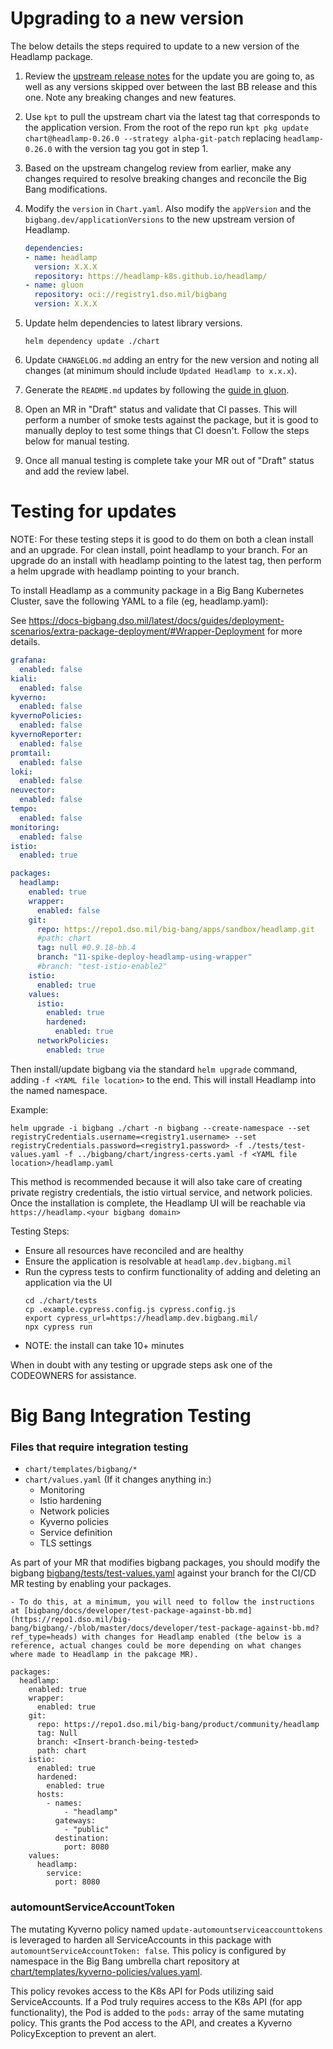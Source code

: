 # Upgrading to a new version

The below details the steps required to update to a new version of the Headlamp package.

1. Review the [upstream release notes](https://github.com/headlamp-k8s/headlamp/releases/) for the update you are going to, as well as any versions skipped over between the last BB release and this one. Note any breaking changes and new features.

2. Use `kpt` to pull the upstream chart via the latest tag that corresponds to the application version. From the root of the repo run `kpt pkg update chart@headlamp-0.26.0 --strategy alpha-git-patch` replacing `headlamp-0.26.0` with the version tag you got in step 1.

3. Based on the upstream changelog review from earlier, make any changes required to resolve breaking changes and reconcile the Big Bang modifications.

4. Modify the `version` in `Chart.yaml`. Also modify the `appVersion` and the `bigbang.dev/applicationVersions` to the new upstream version of Headlamp.
    ```yaml
    dependencies:
    - name: headlamp
      version: X.X.X
      repository: https://headlamp-k8s.github.io/headlamp/
    - name: gluon
      repository: oci://registry1.dso.mil/bigbang
      version: X.X.X
    ```

5. Update helm dependencies to latest library versions.
    ```
    helm dependency update ./chart
    ```

6. Update `CHANGELOG.md` adding an entry for the new version and noting all changes (at minimum should include `Updated Headlamp to x.x.x`).

7. Generate the `README.md` updates by following the [guide in gluon](https://repo1.dso.mil/platform-one/big-bang/apps/library-charts/gluon/-/blob/master/docs/bb-package-readme.md).

8. Open an MR in "Draft" status and validate that CI passes. This will perform a number of smoke tests against the package, but it is good to manually deploy to test some things that CI doesn't. Follow the steps below for manual testing.

9. Once all manual testing is complete take your MR out of "Draft" status and add the review label.

# Testing for updates

NOTE: For these testing steps it is good to do them on both a clean install and an upgrade. For clean install, point headlamp to your branch. For an upgrade do an install with headlamp pointing to the latest tag, then perform a helm upgrade with headlamp pointing to your branch.

To install Headlamp as a community package in a Big Bang Kubernetes Cluster, save the following YAML to a file (eg, headlamp.yaml):

See https://docs-bigbang.dso.mil/latest/docs/guides/deployment-scenarios/extra-package-deployment/#Wrapper-Deployment for more details.

```yaml
grafana:
  enabled: false
kiali:
  enabled: false
kyverno:
  enabled: false
kyvernoPolicies:
  enabled: false
kyvernoReporter:
  enabled: false
promtail:
  enabled: false
loki:
  enabled: false
neuvector:
  enabled: false
tempo:
  enabled: false
monitoring:
  enabled: false
istio:
  enabled: true

packages:
  headlamp:
    enabled: true
    wrapper:
      enabled: false
    git:
      repo: https://repo1.dso.mil/big-bang/apps/sandbox/headlamp.git
      #path: chart
      tag: null #0.9.18-bb.4
      branch: "11-spike-deploy-headlamp-using-wrapper"
      #branch: "test-istio-enable2"
    istio:
      enabled: true
    values:
      istio:
        enabled: true
        hardened:
          enabled: true
      networkPolicies:
        enabled: true
```

Then install/update bigbang via the standard `helm upgrade` command, adding `-f <YAML file location>` to the end. This will install Headlamp into the named namespace.

Example:
  ```shell
  helm upgrade -i bigbang ./chart -n bigbang --create-namespace --set registryCredentials.username=<registry1.username> --set registryCredentials.password=<registry1.password> -f ./tests/test-values.yaml -f ../bigbang/chart/ingress-certs.yaml -f <YAML file location>/headlamp.yaml
  ```

This method is recommended because it will also take care of creating private registry credentials, the istio virtual service, and network policies. Once the installation is complete, the Headlamp UI will be reachable via `https://headlamp.<your bigbang domain>`

Testing Steps:
- Ensure all resources have reconciled and are healthy
- Ensure the application is resolvable at `headlamp.dev.bigbang.mil`
- Run the cypress tests to confirm functionality of adding and deleting an application via the UI
    ```shell
    cd ./chart/tests
    cp .example.cypress.config.js cypress.config.js
    export cypress_url=https://headlamp.dev.bigbang.mil/
    npx cypress run
    ```
- NOTE: the install can take 10+ minutes

When in doubt with any testing or upgrade steps ask one of the CODEOWNERS for assistance.

# Big Bang Integration Testing

### Files that require integration testing
* `chart/templates/bigbang/*`
* `chart/values.yaml` (If it changes anything in:)
  * Monitoring
  * Istio hardening
  * Network policies
  * Kyverno policies
  * Service definition
  * TLS settings

As part of your MR that modifies bigbang packages, you should modify the bigbang  [bigbang/tests/test-values.yaml](https://repo1.dso.mil/big-bang/bigbang/-/blob/master/tests/test-values.yaml?ref_type=heads) against your branch for the CI/CD MR testing by enabling your packages.

    - To do this, at a minimum, you will need to follow the instructions at [bigbang/docs/developer/test-package-against-bb.md](https://repo1.dso.mil/big-bang/bigbang/-/blob/master/docs/developer/test-package-against-bb.md?ref_type=heads) with changes for Headlamp enabled (the below is a reference, actual changes could be more depending on what changes where made to Headlamp in the pakcage MR).

```
packages:
  headlamp:
    enabled: true
    wrapper:
      enabled: true
    git:
      repo: https://repo1.dso.mil/big-bang/product/community/headlamp
      tag: Null
      branch: <Insert-branch-being-tested>
      path: chart
    istio:
      enabled: true
      hardened:
        enabled: true
      hosts:
        - names:
            - "headlamp"
          gateways:
            - "public"
          destination:
            port: 8080
    values:
      headlamp:
        service:
          port: 8080
```


### automountServiceAccountToken
The mutating Kyverno policy named `update-automountserviceaccounttokens` is leveraged to harden all ServiceAccounts in this package with `automountServiceAccountToken: false`. This policy is configured by namespace in the Big Bang umbrella chart repository at [chart/templates/kyverno-policies/values.yaml](https://repo1.dso.mil/big-bang/bigbang/-/blob/master/chart/templates/kyverno-policies/values.yaml?ref_type=heads).

This policy revokes access to the K8s API for Pods utilizing said ServiceAccounts. If a Pod truly requires access to the K8s API (for app functionality), the Pod is added to the `pods:` array of the same mutating policy. This grants the Pod access to the API, and creates a Kyverno PolicyException to prevent an alert.

